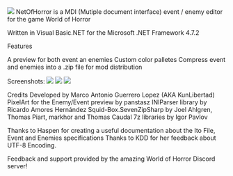 <img src="https://i.imgur.com/be2Dg0N.png">
NetOfHorror is a MDI (Mutiple document interface) event / enemy editor for the game World of Horror

Written in Visual Basic.NET for the Microsoft .NET Framework 4.7.2

Features

A preview for both event an enemies
Custom color palletes
Compress event and enemies into a .zip file for mod distribution

Screenshots:
<img src="https://i.imgur.com/xIoDCHX.png">
<img src="https://i.imgur.com/Qow5VtB.png">
<img src="https://i.imgur.com/fVZAz5y.png">

Credits
Developed by Marco Antonio Guerrero Lopez (AKA KunLibertad)
PixelArt for the Enemy/Event preview by panstasz
INIParser library by Ricardo Amores Hernández
Squid-Box.SevenZipSharp by Joel Ahlgren, Thomas Piart, markhor and Thomas Caudal
7z libraries by Igor Pavlov

Thanks to Haspen for creating a useful documentation about the Ito File, Event and Enemies specifications
Thanks to KDD for her feedback about UTF-8 Encoding.

Feedback and support provided by the amazing World of Horror Discord server!
